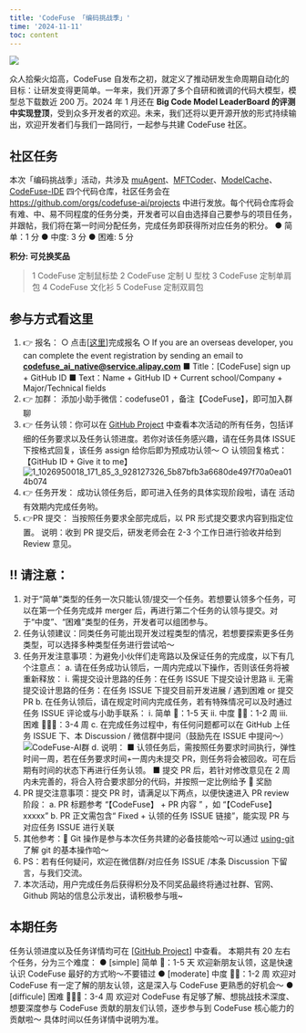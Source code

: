 ```yaml
---
title: 'CodeFuse 「编码挑战季」'
time: '2024-11-11'
toc: content
---
```


![](https://mdn.alipayobjects.com/huamei_bvbxju/afts/img/A*Rep6SLNlOy0AAAAAAAAAAAAADlHYAQ/fmt.webp)

众人拾柴火焰高，CodeFuse 自发布之初，就定义了推动研发生命周期自动化的目标：让研发变得更简单。一年来，我们开源了多个自研和微调的代码大模型，模型总下载数近 200 万。2024 年 1 月还在 **Big Code Model LeaderBoard 的评测中实现登顶**，受到众多开发者的欢迎。未来，我们还将以更开源开放的形式持续输出，欢迎开发者们与我们一路同行，一起参与共建 CodeFuse 社区。

## 社区任务

本次「编码挑战季」活动，共涉及 [muAgent](https://github.com/codefuse-ai/CodeFuse-muAgent)、[MFTCoder](https://github.com/codefuse-ai/MFTCoder)、[ModelCache](https://github.com/codefuse-ai/ModelCache)、[CodeFuse-IDE](https://github.com/codefuse-ai/codefuse-ide) 四个代码仓库，社区任务会在 https://github.com/orgs/codefuse-ai/projects 中进行发放。每个代码仓库将会有难、中、易不同程度的任务分类，开发者可以自由选择自己要参与的项目任务，并跟帖，我们将在第一时间分配任务，完成任务即获得所对应任务的积分。
● 简单：1 分
● 中度: 3 分
● 困难: 5 分

**积分: 可兑换奖品**

> 1 CodeFuse 定制鼠标垫
> 2 CodeFuse 定制 U 型枕
> 3 CodeFuse 定制单肩包
> 4 CodeFuse 文化衫
> 5 CodeFuse 定制双肩包

## 参与方式看这里

1. 👉 报名：
   ○ 点击[[这里](https://www.wjx.top/vm/Q77be70.aspx#)]完成报名
   ○ If you are an overseas developer, you can complete the event registration by sending an email to **codefuse_ai_native@service.alipay.com**
   ■ Title：[CodeFuse] sign up + GitHub ID
   ■ Text：Name + GitHub ID + Current school/Company + Major/Technical fields
2. 👉 加群： 添加小助手微信：codefuse01 ，备注【CodeFuse】，即可加入群聊
3. 👉 任务认领：你可以在 [GitHub Project](https://github.com/orgs/codefuse-ai/projects) 中查看本次活动的所有任务，包括详细的任务要求以及任务认领进度。若你对该任务感兴趣，请在任务具体 ISSUE 下按格式回复，该任务 assign 给你后即为预成功认领～
   ○ 认领回复格式：【GitHub ID + Give it to me】
   ![1_1026950018_171_85_3_928127326_5b87bfb3a6680de497f70a0ea014b074](https://github.com/user-attachments/assets/70a34bcf-b3e9-447e-b6ac-dff24f4728c3)
4. 👉 任务开发： 成功认领任务后，即可进入任务的具体实现阶段啦，请在 活动有效期内完成任务哟。
5. 👉PR 提交： 当按照任务要求全部完成后，以 PR 形式提交要求内容到指定位置。
   说明：收到 PR 提交后，研发老师会在 2-3 个工作日进行验收并给到 Review 意见。

## ‼️ 请注意：

1. 对于“简单”类型的任务一次只能认领/提交一个任务。若想要认领多个任务，可以在第一个任务完成并 merger 后，再进行第二个任务的认领与提交。对于“中度”、“困难”类型的任务，开发者可以组团参与。
2. 任务认领建议：同类任务可能出现开发过程类型的情况，若想要探索更多任务类型，可以选择多种类型任务进行尝试哈～
3. 任务开发注意事项：为避免小伙伴们走弯路以及保证任务的完成度，以下有几个注意点：
   a. 请在任务成功认领后，一周内完成以下操作，否则该任务将被重新释放：
   ⅰ. 需提交设计思路的任务：在任务 ISSUE 下提交设计思路
   ⅱ. 无需提交设计思路的任务：在任务 ISSUE 下提交目前开发进展 / 遇到困难 or 提交 PR
   b. 在任务认领后，请在规定时间内完成任务，若有特殊情况可以及时通过任务 ISSUE 评论或与小助手联系：
   ⅰ. 简单 🌟：1-5 天
   ⅱ. 中度 🌟🌟：1-2 周
   ⅲ. 困难 🌟🌟🌟：3-4 周
   c. 在完成任务过程中，有任何问题都可以在 GitHub 上任务 ISSUE 下、本 Discussion / 微信群中提问（鼓励先在 ISSUE 中提问～）
   ![CodeFuse-AI群](https://github.com/user-attachments/assets/d33272a7-a7db-434e-8b0f-b1ccf2e7513a)
   d. 说明：
   ■ 认领任务后，需按照任务要求时间执行，弹性时间一周，若在任务要求时间+一周内未提交 PR，则任务将会被回收。可在后期有时间的状态下再进行任务认领。
   ■ 提交 PR 后，若针对修改意见在 2 周内未完善的，将合入符合要求部分的代码，并按照一定比例给予 🌟 奖励
4. PR 提交注意事项：提交 PR 时，请满足以下两点，以便快速进入 PR review 阶段：
   a. PR 标题参考 “【CodeFuse】 + PR 内容 ” ，如 “【CodeFuse】 xxxxx”
   b. PR 正文需包含“ Fixed + 认领的任务 ISSUE 链接”，能实现 PR 与对应任务 ISSUE 进行关联
5. 其他参考：📖 Git 操作是参与本次任务共建的必备技能哈～可以通过 [using-git](https://docs.github.com/en/get-started/using-git) 了解 git 的基本操作哈～
6. PS：若有任何疑问，欢迎在微信群/对应任务 ISSUE /本条 Discussion 下留言，与我们交流。
7. 本次活动，用户完成任务后获得积分及不同奖品最终将通过社群、官网、Github 网站的信息公示发出，请积极参与哦~

## 本期任务

任务认领进度以及任务详情均可在 [[GitHub Project](https://github.com/orgs/codefuse-ai/projects/3)] 中查看。
本期共有 20 左右 个任务，分为三个难度：
● [simple] 简单 🌟：1-5 天 欢迎新朋友认领，这是快速认识 CodeFuse 最好的方式哟～不要错过
● [moderate] 中度 🌟🌟：1-2 周 欢迎对 CodeFuse 有一定了解的朋友认领，这是深入与 CodeFuse 更熟悉的好机会～
● [difficule] 困难 🌟🌟🌟：3-4 周 欢迎对 CodeFuse 有足够了解、想挑战技术深度、想要深度参与 CodeFuse 贡献的朋友们认领，逐步参与到 CodeFuse 核心能力的贡献啦～
具体时间以任务详情中说明为准。
